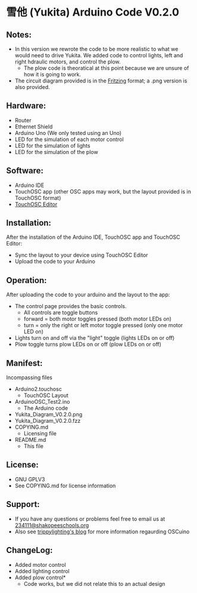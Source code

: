 # 雪他 (Yukita) Arduino Code V0.2.0
## Notes:
- In this version we rewrote the code to be more realistic to what we would need to drive Yukita. We added code to control lights, left and right hdraulic motors, and control the plow.
    - The plow code is theoratical at this point because we are unsure of how it is going to work.
- The circuit diagram provided is in the [Fritzing](http://fritzing.org/home/) format; a .png version is also provided.

## Hardware:
- Router
- Ethernet Shield
- Arduino Uno (We only tested using an Uno)
- LED for the simulation of each motor control
- LED for the simulation of lights
- LED for the simulation of the plow

## Software: 
- Arduino IDE
- TouchOSC app (other OSC apps may work, but the layout provided is in TouchOSC format)
- [TouchOSC Editor](http://hexler.net/software/touchosc)

## Installation:
After the installation of the Arduino IDE, TouchOSC app and TouchOSC Editor:
- Sync the layout to your device using TouchOSC Editor
- Upload the code to your Arduino

## Operation:
After uploading the code to your arduino and the layout to the app:
- The control page provides the basic controls. 
    - All controls are toggle buttons
    - forward = both motor toggles pressed (both motor LEDs on)
    - turn = only the right or left motor toggle pressed (only one motor LED on)
- Lights turn on and off via the "light" toggle (lights LEDs on or off)
- Plow toggle turns plow LEDs on or off (plow LEDs on or off)

## Manifest:
Incompassing files
- Arduino2.touchosc
    - TouchOSC Layout
- ArduinoOSC_Test2.ino
    - The Arduino code
- Yukita_Diagram_V0.2.0.png
- Yukita_Diagram_V0.2.0.fzz
- COPYING.md
    - Licensing file
- README.md
    - This file

## License:
- GNU GPLV3
- See COPYING.md for license information

## Support:
- If you have any questions or problems feel free to email us at 234111@shakopeeschools.org
- Also see [trippylighting's blog](http://trippylighting.com/teensy-arduino-ect/touchosc-and-arduino-oscuino/) for more information regaurding OSCuino

## ChangeLog:
- Added motor control 
- Added lighting control
- Added plow control*
    -  Code works, but we did not relate this to an actual design

